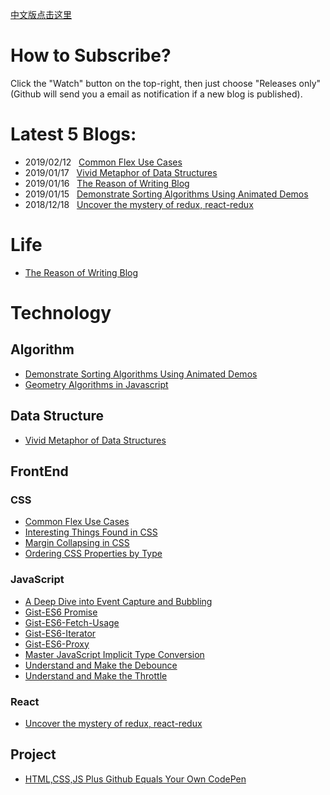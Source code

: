 [中文版点击这里](https://github.com/Terry-Su/blogs-cn)
# How to Subscribe? 
 Click the "Watch" button on the top-right, then just choose "Releases only"(Github will send you a email as notification if a new blog is published).
# Latest 5 Blogs:
* 2019/02/12 &nbsp; [Common Flex Use Cases](https://terry-su.github.io/common-flex-use-cases)
* 2019/01/17 &nbsp; [Vivid Metaphor of Data Structures](https://terry-su.github.io/vivid-metaphor-of-data-structures)
* 2019/01/16 &nbsp; [The Reason of Writing Blog](https://terry-su.github.io/the-reason-of-writing-blog)
* 2019/01/15 &nbsp; [Demonstrate Sorting Algorithms Using Animated Demos](https://terry-su.github.io/demonstrate-sorting-algorithms-using-animated-demos)
* 2018/12/18 &nbsp; [Uncover the mystery of redux, react-redux](https://terry-su.github.io/reveal-redux-react-redux-mask)
# Life
* [The Reason of Writing Blog](https://terry-su.github.io/the-reason-of-writing-blog)
# Technology
## Algorithm
* [Demonstrate Sorting Algorithms Using Animated Demos](https://terry-su.github.io/demonstrate-sorting-algorithms-using-animated-demos)
* [Geometry Algorithms in Javascript](https://terry-su.github.io/geometry-algorithms-in-javascript)
## Data Structure
* [Vivid Metaphor of Data Structures](https://terry-su.github.io/vivid-metaphor-of-data-structures)
## FrontEnd
### CSS
* [Common Flex Use Cases](https://terry-su.github.io/common-flex-use-cases)
* [Interesting Things Found in CSS](https://terry-su.github.io/interesting-things-found-in-css)
* [Margin Collapsing in CSS](https://terry-su.github.io/margin-collapsing-in-css)
* [Ordering CSS Properties by Type](https://terry-su.github.io/ordering-css-properties-by-type)
### JavaScript
* [A Deep Dive into Event Capture and Bubbling](https://terry-su.github.io/a-deep-dive-into-event-capture-and-bubbling)
* [Gist-ES6 Promise](https://terry-su.github.io/gist-es6-promise)
* [Gist-ES6-Fetch-Usage](https://terry-su.github.io/gist-es6-fetch-usage)
* [Gist-ES6-Iterator](https://terry-su.github.io/gist-es6-iterator)
* [Gist-ES6-Proxy](https://terry-su.github.io/gist-es6-proxy)
* [Master JavaScript Implicit Type Conversion](https://terry-su.github.io/master-javascript-implicit-type-conversion)
* [Understand and Make the Debounce](https://terry-su.github.io/understand-and-make-the-debounce)
* [Understand and Make the Throttle](https://terry-su.github.io/understand-and-make-the-throttle)
### React
* [Uncover the mystery of redux, react-redux](https://terry-su.github.io/reveal-redux-react-redux-mask)
## Project
* [HTML,CSS,JS Plus Github Equals Your Own CodePen](https://terry-su.github.io/html,css,js-plus-github-equals-your-own-codepen)
